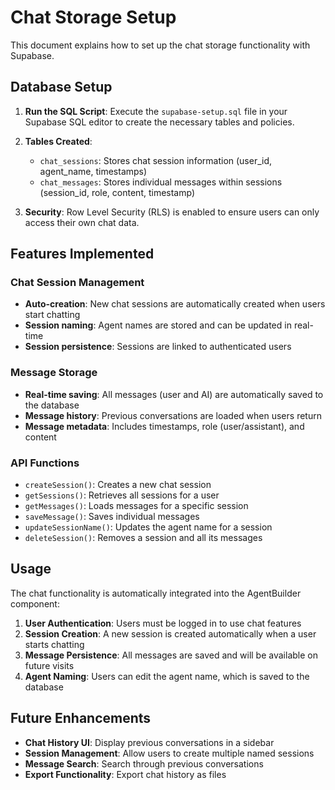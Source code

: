 # Chat Storage Setup

This document explains how to set up the chat storage functionality with Supabase.

## Database Setup

1. **Run the SQL Script**: Execute the `supabase-setup.sql` file in your Supabase SQL editor to create the necessary tables and policies.

2. **Tables Created**:

   - `chat_sessions`: Stores chat session information (user_id, agent_name, timestamps)
   - `chat_messages`: Stores individual messages within sessions (session_id, role, content, timestamp)

3. **Security**: Row Level Security (RLS) is enabled to ensure users can only access their own chat data.

## Features Implemented

### Chat Session Management

- **Auto-creation**: New chat sessions are automatically created when users start chatting
- **Session naming**: Agent names are stored and can be updated in real-time
- **Session persistence**: Sessions are linked to authenticated users

### Message Storage

- **Real-time saving**: All messages (user and AI) are automatically saved to the database
- **Message history**: Previous conversations are loaded when users return
- **Message metadata**: Includes timestamps, role (user/assistant), and content

### API Functions

- `createSession()`: Creates a new chat session
- `getSessions()`: Retrieves all sessions for a user
- `getMessages()`: Loads messages for a specific session
- `saveMessage()`: Saves individual messages
- `updateSessionName()`: Updates the agent name for a session
- `deleteSession()`: Removes a session and all its messages

## Usage

The chat functionality is automatically integrated into the AgentBuilder component:

1. **User Authentication**: Users must be logged in to use chat features
2. **Session Creation**: A new session is created automatically when a user starts chatting
3. **Message Persistence**: All messages are saved and will be available on future visits
4. **Agent Naming**: Users can edit the agent name, which is saved to the database

## Future Enhancements

- **Chat History UI**: Display previous conversations in a sidebar
- **Session Management**: Allow users to create multiple named sessions
- **Message Search**: Search through previous conversations
- **Export Functionality**: Export chat history as files
